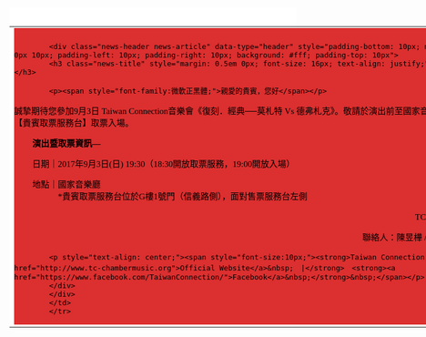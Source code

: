 
<html>
<div align="center" class="news-background" data-type="background" style="background-color: #ffffff">
<div>&nbsp;</div>

<table border="0" cellpadding="0" cellspacing="0" style="width: 830px" width="830">
	<tbody>
		<tr>
			<td align="left" valign="top">
			<div class="news-base" data-type="base" style="padding-bottom: 1px; background-color: #DC2F2F; padding-left: 0px; padding-right: 0px; font-family: '微軟正黑體'; color: #000000; font-size: 15px; padding-top: 10px">
			<div class="news-extra1" data-type="extra1" style="padding: 0px 5px; color: rgb(255, 255, 255); font-size: 13px; text-align: justify; background-color: rgb(181, 197, 135);"><!-- top end here --><!-- content start here --></div>

			<div class="news-header news-article" data-type="header" style="padding-bottom: 10px; margin: 0px 0px 10px; padding-left: 10px; padding-right: 10px; background: #fff; padding-top: 10px">
			<h3 class="news-title" style="margin: 0.5em 0px; font-size: 16px; text-align: justify;">&nbsp;</h3>

			<p><span style="font-family:微軟正黑體;">親愛的貴賓，您好</span></p>

<p><span style="font-family:微軟正黑體;">誠摯期待您參加9月3日 Taiwan Connection音樂會《復刻．經典──莫札特 Vs 德弗札克》。敬請於演出前至國家音樂廳G樓【貴賓取票服務台】取票入場。</span></p>

<p style="margin-left:24.0pt;"><strong><span style="font-family:微軟正黑體;">演出暨取票資訊&mdash;</span></strong></p>

<p style="margin-left:24.0pt;"><span style="font-family:微軟正黑體;">日期｜2017年9月3日(日) 19:30（18:30開放取票服務，19:00開放入場）</span></p>

<p style="margin-left:24.0pt;"><span style="font-family:微軟正黑體;">地點｜國家音樂廳<br />
　　　*貴賓取票服務台位於G樓1號門（信義路側），面對售票服務台左側</span></p>

<p style="margin-left:24.0pt;"><span style="font-family:微軟正黑體;"></span></p>

<p align="right" style="margin-left:24.0pt;"><span style="font-family:微軟正黑體;">TC籌備團隊敬上</span></p>

<p align="right"><span style="font-family:微軟正黑體;">聯絡人：陳昱樺 / 0978-292-218</span></p>

			<p style="text-align: center;"><span style="font-size:10px;"><strong>Taiwan Connection　．　<a href="http://www.tc-chambermusic.org">Official Website</a>&nbsp;　|</strong>　<strong><a href="https://www.facebook.com/TaiwanConnection/">Facebook</a>&nbsp;</strong>&nbsp;</span></p>
			</div>
			</div>
			</td>
			</tr>			


